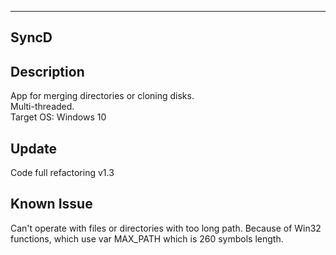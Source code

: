********************************************************************************
## SyncD

## Description
App for merging directories or cloning disks.</br>
Multi-threaded.</br>
Target OS: Windows 10 

## Update
Code full refactoring v1.3

## Known Issue
Can't operate with files or directories with too long path. Because of Win32 functions, which use var MAX_PATH which is 260 symbols length. 
